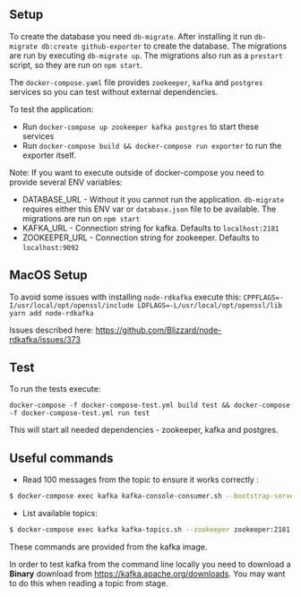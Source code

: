 ## Setup

To create the database you need `db-migrate`.
After installing it run `db-migrate db:create github-exporter` to create the database. The migrations are run by executing `db-migrate up`. The migrations also run as a `prestart` script, so they are run on `npm start`.

The `docker-compose.yaml` file provides `zookeeper`, `kafka` and `postgres` services so you can test without external dependencies.

To test the application:

- Run `docker-compose up zookeeper kafka postgres` to start these services
- Run `docker-compose build && docker-compose run exporter` to run the exporter itself.

Note: If you want to execute outside of docker-compose you need to provide several ENV variables:

- DATABASE_URL - Without it you cannot run the application. `db-migrate` requires either this ENV var or `database.json` file to be available. The migrations are run on `npm start`
- KAFKA_URL - Connection string for kafka. Defaults to `localhost:2181`
- ZOOKEEPER_URL - Connection string for zookeeper. Defaults to `localhost:9092`

## MacOS Setup

To avoid some issues with installing `node-rdkafka` execute this: `CPPFLAGS=-I/usr/local/opt/openssl/include LDFLAGS=-L/usr/local/opt/openssl/lib yarn add node-rdkafka`

Issues described here: https://github.com/Blizzard/node-rdkafka/issues/373

## Test

To run the tests execute:

```
docker-compose -f docker-compose-test.yml build test && docker-compose -f docker-compose-test.yml run test
```

This will start all needed dependencies - zookeeper, kafka and postgres.

## Useful commands

- Read 100 messages from the topic to ensure it works correctly :

```bash
$ docker-compose exec kafka kafka-console-consumer.sh --bootstrap-server localhost:9092 --from-beginning --topic github --max-messages 100
```

- List available topics:

```bash
$ docker-compose exec kafka kafka-topics.sh --zookeeper zookeeper:2181 --list
```

These commands are provided from the kafka image.

In order to test kafka from the command line locally you need to download a **Binary** download from https://kafka.apache.org/downloads.
You may want to do this when reading a topic from stage.
